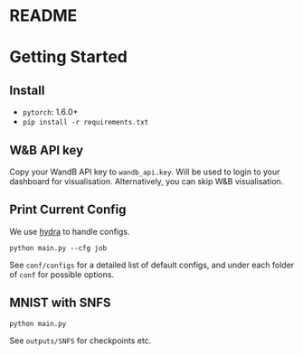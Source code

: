 # README

# Getting Started

## Install 

* `pytorch`: 1.6.0+
* `pip install -r requirements.txt`

## W&B API key

Copy your WandB API key to `wandb_api.key`.
Will be used to login to your dashboard for visualisation. 
Alternatively, you can skip W&B visualisation.

## Print Current Config

We use [hydra](https://hydra.cc/docs/intro) to handle configs.

```
python main.py --cfg job
```

See `conf/configs` for a detailed list of default configs, and under each folder of `conf` for possible options.


## MNIST with SNFS

```
python main.py
```

See `outputs/SNFS` for checkpoints etc. 